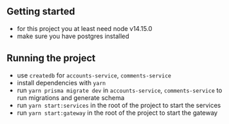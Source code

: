## Getting started

- for this project you at least need node v14.15.0
- make sure you have postgres installed

## Running the project

- use `createdb` for `accounts-service`, `comments-service`
- install dependencies with `yarn`
- run `yarn prisma migrate dev` in `accounts-service`, `comments-service` to run migrations and generate schema
- run `yarn start:services` in the root of the project to start the services
- run `yarn start:gateway` in the root of the project to start the gateway

